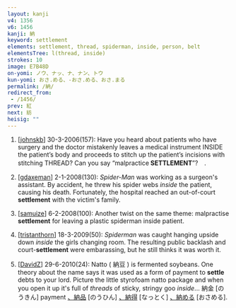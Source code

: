 ```yaml
---
layout: kanji
v4: 1356
v6: 1456
kanji: 納
keyword: settlement
elements: settlement, thread, spiderman, inside, person, belt
elementsTree: l(thread, inside)
strokes: 10
image: E7B48D
on-yomi: ノウ、ナッ、ナ、ナン、トウ
kun-yomi: おさ.める、-おさ.める、おさ.まる
permalink: /納/
redirect_from:
 - /1456/
prev: 紅
next: 紡
heisig: ""
---
```


1) [<a href="http://kanji.koohii.com/profile/johnskb">johnskb</a>] 30-3-2006(157): Have you heard about patients who have surgery and the doctor mistakenly leaves a medical instrument INSIDE the patient’s body and proceeds to stitch up the patient’s incisions with stitching THREAD? Can you say “malpractice<strong> SETTLEMENT</strong>”?　.

2) [<a href="http://kanji.koohii.com/profile/gdaxeman">gdaxeman</a>] 2-1-2008(130): <em>Spider-Man</em> was working as a surgeon&#039;s assistant. By accident, he threw his spider webs <em>inside</em> the patient, causing his death. Fortunately, the hospital reached an out-of-court <strong>settlement</strong> with the victim&#039;s family.

3) [<a href="http://kanji.koohii.com/profile/samuize">samuize</a>] 6-2-2008(100): Another twist on the same theme: malpractise<strong> settlement</strong> for leaving a plastic spiderman inside patient.

4) [<a href="http://kanji.koohii.com/profile/tristanthorn">tristanthorn</a>] 18-3-2009(50): <em>Spiderman</em> was caught hanging upside down <em>inside</em> the girls changing room. The resulting public backlash and court-<strong>settlement</strong> were embarassing, but he still thinks it was worth it.

5) [<a href="http://kanji.koohii.com/profile/DavidZ">DavidZ</a>] 29-6-2010(24): Natto ( 納豆 ) is fermented soybeans. One theory about the name says it was used as a form of payment to <strong>settle</strong> debts to your lord. Picture the little styrofoam natto package and when you open it up it&#039;s full of <em>threads</em> of sticky, stringy goo <em>inside</em>... 納金 [のうきん] payment <a href="midori://search?text=、納品">、納品</a> [のうひん] <a href="midori://search?text=、納得">、納得</a> [なっとく] <a href="midori://search?text=、納める">、納める</a> [おさめる].

